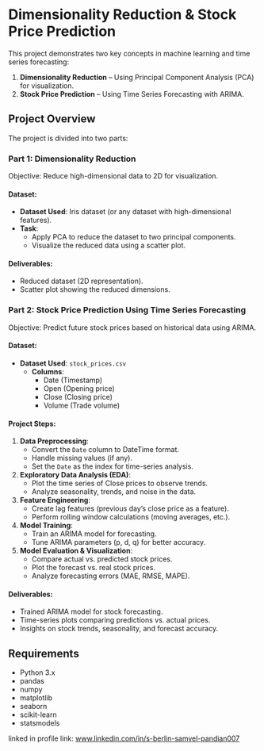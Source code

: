 # Dimensionality Reduction & Stock Price Prediction

This project demonstrates two key concepts in machine learning and time series forecasting:
1. **Dimensionality Reduction** – Using Principal Component Analysis (PCA) for visualization.
2. **Stock Price Prediction** – Using Time Series Forecasting with ARIMA.

## Project Overview

The project is divided into two parts:

### Part 1: Dimensionality Reduction
Objective: Reduce high-dimensional data to 2D for visualization.

#### Dataset:
- **Dataset Used**: Iris dataset (or any dataset with high-dimensional features).
- **Task**: 
  - Apply PCA to reduce the dataset to two principal components.
  - Visualize the reduced data using a scatter plot.

#### Deliverables:
- Reduced dataset (2D representation).
- Scatter plot showing the reduced dimensions.

### Part 2: Stock Price Prediction Using Time Series Forecasting
Objective: Predict future stock prices based on historical data using ARIMA.

#### Dataset:
- **Dataset Used**: `stock_prices.csv`
  - **Columns**:
    - Date (Timestamp)
    - Open (Opening price)
    - Close (Closing price)
    - Volume (Trade volume)

#### Project Steps:
1. **Data Preprocessing**:
   - Convert the `Date` column to DateTime format.
   - Handle missing values (if any).
   - Set the `Date` as the index for time-series analysis.
2. **Exploratory Data Analysis (EDA)**:
   - Plot the time series of Close prices to observe trends.
   - Analyze seasonality, trends, and noise in the data.
3. **Feature Engineering**:
   - Create lag features (previous day’s close price as a feature).
   - Perform rolling window calculations (moving averages, etc.).
4. **Model Training**:
   - Train an ARIMA model for forecasting.
   - Tune ARIMA parameters (p, d, q) for better accuracy.
5. **Model Evaluation & Visualization**:
   - Compare actual vs. predicted stock prices.
   - Plot the forecast vs. real stock prices.
   - Analyze forecasting errors (MAE, RMSE, MAPE).

#### Deliverables:
- Trained ARIMA model for stock forecasting.
- Time-series plots comparing predictions vs. actual prices.
- Insights on stock trends, seasonality, and forecast accuracy.

## Requirements

- Python 3.x
- pandas
- numpy
- matplotlib
- seaborn
- scikit-learn
- statsmodels

linked in profile link: www.linkedin.com/in/s-berlin-samvel-pandian007

